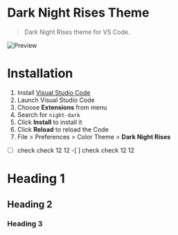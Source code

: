 # Dark Night Rises Theme

> Dark Night Rises theme for VS Code.

![Preview](images/preview.gif)

# Installation

1.  Install [Visual Studio Code](https://code.visualstudio.com/)
2.  Launch Visual Studio Code
3.  Choose **Extensions** from menu
4.  Search for `night-dark`
5.  Click **Install** to install it
6.  Click **Reload** to reload the Code
7.  File > Preferences > Color Theme > **Dark Night Rises**

-[ ] check check 12 12 -[ ] check check 12 12

# Heading 1

## Heading 2

### Heading 3
